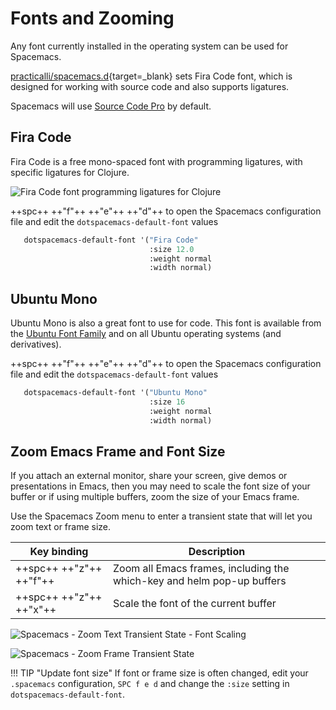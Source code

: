 # Fonts and Zooming

Any font currently installed in the operating system can be used for Spacemacs.

[practicalli/spacemacs.d](https://github.com/practicalli/spacemacs.d){target=_blank} sets Fira Code font, which is designed for working with source code and also supports ligatures.

Spacemacs will use [Source Code Pro](https://adobe-fonts.github.io/source-code-pro/) by default.



## Fira Code

Fira Code is a free mono-spaced font with programming ligatures, with specific ligatures for Clojure.

![Fira Code font programming ligatures for Clojure](https://raw.githubusercontent.com/practicalli/graphic-design/live/clojure/fira-code-font-clojure-ligatures.png)

++spc++ ++"f"++ ++"e"++ ++"d"++ to open the Spacemacs configuration file and edit the `dotspacemacs-default-font` values

```lisp
   dotspacemacs-default-font '("Fira Code"
                               :size 12.0
                               :weight normal
                               :width normal)
```


## Ubuntu Mono

Ubuntu Mono is also a great font to use for code.  This font is available from the [Ubuntu Font Family](http://font.ubuntu.com/) and on all Ubuntu operating systems (and derivatives).

++spc++ ++"f"++ ++"e"++ ++"d"++ to open the Spacemacs configuration file and edit the `dotspacemacs-default-font` values

```lisp
   dotspacemacs-default-font '("Ubuntu Mono"
                               :size 16
                               :weight normal
                               :width normal)
```


## Zoom Emacs Frame and Font Size

If you attach an external monitor, share your screen, give demos or presentations in Emacs, then you may need to scale the font size of your buffer or if using multiple buffers, zoom the size of your Emacs frame.

Use the Spacemacs Zoom menu to enter a transient state that will let you zoom text or frame size.

| Key binding             | Description                                                            |
|-------------------------|------------------------------------------------------------------------|
| ++spc++ ++"z"++ ++"f"++ | Zoom all Emacs frames, including the which-key and helm pop-up buffers |
| ++spc++ ++"z"++ ++"x"++ | Scale the font of the current buffer                                   |

![Spacemacs - Zoom Text Transient State - Font Scaling](https://raw.githubusercontent.com/practicalli/graphic-design/live/editors/spacemacs/screenshots/spacemacs-zoom-text-transient-state-font-scaling.png)


![Spacemacs - Zoom Frame Transient State](https://raw.githubusercontent.com/practicalli/graphic-design/live/editors/spacemacs/screenshots/spacemacs-zoom-frame-scale-transient-state.png)

!!! TIP "Update font size"
    If font or frame size is often changed, edit your `.spacemacs` configuration, `SPC f e d` and change the `:size` setting in `dotspacemacs-default-font`.
